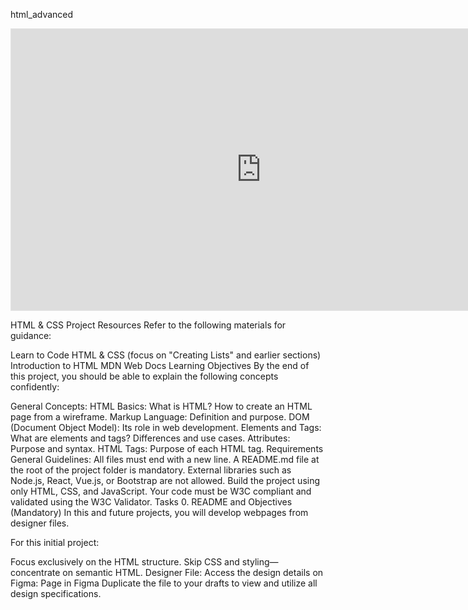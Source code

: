 html_advanced
<iframe style="border: 1px solid rgba(0, 0, 0, 0.1);" width="800" height="450" src="https://embed.figma.com/design/rbdFicSpWMH7oNox4zBB3K/Homepage-(Copy)?node-id=0-1&embed-host=share" allowfullscreen></iframe>

HTML & CSS Project
Resources
Refer to the following materials for guidance:

Learn to Code HTML & CSS (focus on "Creating Lists" and earlier sections)
Introduction to HTML
MDN Web Docs
Learning Objectives
By the end of this project, you should be able to explain the following concepts confidently:

General Concepts:
HTML Basics:
What is HTML?
How to create an HTML page from a wireframe.
Markup Language:
Definition and purpose.
DOM (Document Object Model):
Its role in web development.
Elements and Tags:
What are elements and tags?
Differences and use cases.
Attributes:
Purpose and syntax.
HTML Tags:
Purpose of each HTML tag.
Requirements
General Guidelines:
All files must end with a new line.
A README.md file at the root of the project folder is mandatory.
External libraries such as Node.js, React, Vue.js, or Bootstrap are not allowed. Build the project using only HTML, CSS, and JavaScript.
Your code must be W3C compliant and validated using the W3C Validator.
Tasks
0. README and Objectives (Mandatory)
In this and future projects, you will develop webpages from designer files.

For this initial project:

Focus exclusively on the HTML structure.
Skip CSS and styling—concentrate on semantic HTML.
Designer File:
Access the design details on Figma:
Page in Figma
Duplicate the file to your drafts to view and utilize all design specifications.